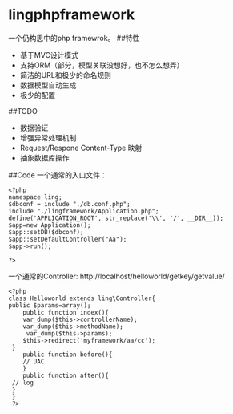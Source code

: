 lingphpframework
================
一个仍构思中的php framewrok。
##特性

*  基于MVC设计模式
*  支持ORM（部分，模型关联没想好，也不怎么想弄）
*  简洁的URL和极少的命名规则
*  数据模型自动生成
*  极少的配置  

##TODO
*  数据验证
*  增强异常处理机制
*  Request/Respone Content-Type 映射
*  抽象数据库操作

##Code
一个通常的入口文件：

    <?php
	namespace ling;
	$dbconf = include "./db.conf.php";
	include "./lingframework/Application.php";
	define('APPLICATION_ROOT', str_replace('\\', '/', __DIR__));
	$app=new Application();
	$app::setDB($dbconf);
	$app::setDefaultController("Aa");
	$app->run();

	?>

一个通常的Controller:
	http://localhost/helloworld/getkey/getvalue/

    <?php
	class Helloworld extends ling\Controller{
	public $params=array();
    	public function index(){
    	var_dump($this->controllerName);
    	var_dump($this->methodName);
    	 var_dump($this->params);
    	$this->redirect('myframework/aa/cc');
	 }
    	public function before(){
    	// UAC
    	}
    	public function after(){
	 // log
	 }
	 }
	 ?>
